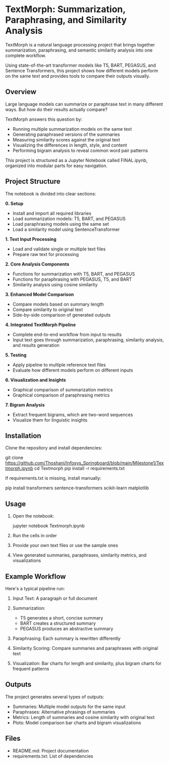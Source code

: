 # TextMorph: Summarization, Paraphrasing, and Similarity Analysis

TextMorph is a natural language processing project that brings together summarization, paraphrasing, and semantic similarity analysis into one complete workflow.

Using state-of-the-art transformer models like T5, BART, PEGASUS, and Sentence Transformers, this project shows how different models perform on the same text and provides tools to compare their outputs visually.

## Overview

Large language models can summarize or paraphrase text in many different ways. But how do their results actually compare?

TextMorph answers this question by:
- Running multiple summarization models on the same text
- Generating paraphrased versions of the summaries
- Measuring similarity scores against the original text
- Visualizing the differences in length, style, and content
- Performing bigram analysis to reveal common word pair patterns

This project is structured as a Jupyter Notebook called FINAL.ipynb, organized into modular parts for easy navigation.

## Project Structure

The notebook is divided into clear sections:

**0. Setup**
- Install and import all required libraries
- Load summarization models: T5, BART, and PEGASUS
- Load paraphrasing models using the same set
- Load a similarity model using SentenceTransformer

**1. Text Input Processing**
- Load and validate single or multiple text files
- Prepare raw text for processing

**2. Core Analysis Components**
- Functions for summarization with T5, BART, and PEGASUS
- Functions for paraphrasing with PEGASUS, T5, and BART
- Similarity analysis using cosine similarity

**3. Enhanced Model Comparison**
- Compare models based on summary length
- Compare similarity to original text
- Side-by-side comparison of generated outputs

**4. Integrated TextMorph Pipeline**
- Complete end-to-end workflow from input to results
- Input text goes through summarization, paraphrasing, similarity analysis, and results generation

**5. Testing**
- Apply pipeline to multiple reference text files
- Evaluate how different models perform on different inputs

**6. Visualization and Insights**
- Graphical comparison of summarization metrics
- Graphical comparison of paraphrasing metrics

**7. Bigram Analysis**
- Extract frequent bigrams, which are two-word sequences
- Visualize them for linguistic insights

## Installation

Clone the repository and install dependencies:

git clone https://github.com/Thoshani/Infosys_Springboard/blob/main/Milestone1/Textmorph.ipynb
cd Textmorph
pip install -r requirements.txt


If requirements.txt is missing, install manually:


pip install transformers sentence-transformers scikit-learn matplotlib


## Usage

1. Open the notebook:

   jupyter notebook Textmorph.ipynb


2. Run the cells in order

3. Provide your own text files or use the sample ones

4. View generated summaries, paraphrases, similarity metrics, and visualizations

## Example Workflow

Here's a typical pipeline run:

1. Input Text: A paragraph or full document

2. Summarization:
   - T5 generates a short, concise summary
   - BART creates a structured summary
   - PEGASUS produces an abstractive summary

3. Paraphrasing: Each summary is rewritten differently

4. Similarity Scoring: Compare summaries and paraphrases with original text

5. Visualization: Bar charts for length and similarity, plus bigram charts for frequent patterns

## Outputs

The project generates several types of outputs:

- Summaries: Multiple model outputs for the same input
- Paraphrases: Alternative phrasings of summaries
- Metrics: Length of summaries and cosine similarity with original text
- Plots: Model comparison bar charts and bigram visualizations

## Files

- README.md: Project documentation
- requirements.txt: List of dependencies
